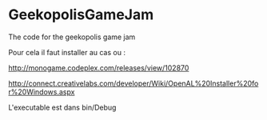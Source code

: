 GeekopolisGameJam
=================

The code for the geekopolis game jam



Pour cela il faut installer au cas ou :


http://monogame.codeplex.com/releases/view/102870


http://connect.creativelabs.com/developer/Wiki/OpenAL%20Installer%20for%20Windows.aspx



L'executable est dans bin/Debug

